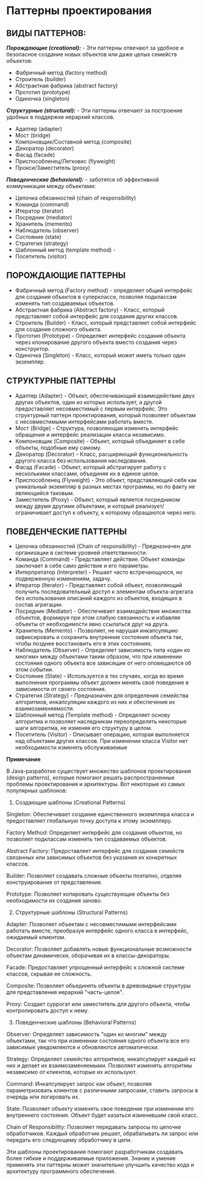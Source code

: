 # Паттерны проектирования

## ВИДЫ ПАТТЕРНОВ:

**_Порождающие (creational):_** - Эти паттерны отвечают за удобное и безопасное
создание новых объектов или даже целых семейств объектов:

- Фабричный метод (factory method)
- Строитель (builder)
- Абстрактная фабрика (abstract factory)
- Прототип (prototype)
- Одиночка (singleton)

**_Структурные (structural):_** - Эти паттерны отвечают за построение удобных в
поддержке иерархий классов.

- Адаптер (adapter)
- Мост (bridge)
- Компоновщик/Составной метод (composite)
- Декоратор (decorator)
- Фасад (facade)
- Приспособленец/Легковес (flyweight)
- Прокси/Заместитель (proxy)

**_Поведенческие (behavioral):_** - заботятся об эффективной коммуникации между
объектами:

- Цепочка обязанностей (chain of responsibility)
- Команда (command)
- Итератор (iterator)
- Посредник (mediator)
- Хранитель (memento)
- Наблюдатель (observer)
- Состояние (state)
- Стратегия (strategy)
- Шаблонный метод (template method) -
- Посетитель (visitor)

## ПОРОЖДАЮЩИЕ ПАТТЕРНЫ

- Фабричный метод (Factory method) - определяет общий интерфейс для создания
  объектов в суперклассе, позволяя подклассам изменять тип создаваемых объектов.
- Абстрактная фабрика (Abstract factory) - Класс, который представляет собой
  интерфейс для создания других классов.
- Строитель (Builder) - Класс, который представляет собой интерфейс для создания
  сложного объекта.
- Прототип (Prototype) - Определяет интерфейс создания объекта через
  клонирование другого объекта вместо создания через конструктор.
- Одиночка (Singleton) - Класс, который может иметь только один экземпляр.

## СТРУКТУРНЫЕ ПАТТЕРНЫ

- Адаптер (Adapter) - Объект, обеспечивающий взаимодействие двух других
  объектов, один из которых использует, а другой предоставляет несовместимый с
  первым интерфейс. Это структурный паттерн проектирования,
  который позволяет объектам с несовместимыми интерфейсами работать вместе.
- Мост (Bridge) - Структура, позволяющая изменять интерфейс обращения и
  интерфейс реализации класса независимо.
- Компоновщик (Composite) - Объект, который объединяет в себе объекты, подобные
  ему самому.
- Декоратор (Decorator) - Класс, расширяющий функциональность другого класса без
  использования наследования.
- Фасад (Facade) - Объект, который абстрагирует работу с несколькими классами,
  объединяя их в единое целое.
- Приспособленец (Flyweight) - Это объект, представляющий себя как уникальный
  экземпляр в разных местах программы, но по факту не являющийся таковым.
- Заместитель (Proxy) - Объект, который является посредником между двумя другими
  объектами, и который реализует/ограничивает доступ к объекту, к которому
  обращаются через него.

## ПОВЕДЕНЧЕСКИЕ ПАТТЕРНЫ

- Цепочка обязанностей (Chain of responsibility) - Предназначен для организации
  в системе уровней ответственности.
- Команда (Command) - Представляет действие. Объект команды заключает в себе
  само действие и его параметры.
- Интерпретатор (Interpreter) - Решает часто встречающуюся, но подверженную
  изменениям, задачу.
- Итератор (Iterator) - Представляет собой объект, позволяющий получить
  последовательный доступ к элементам объекта-агрегата без использования
  описаний каждого из объектов, входящих в состав агрегации.
- Посредник (Mediator) - Обеспечивает взаимодействие множества объектов,
  формируя при этом слабую связанность и избавляя объекты от необходимости явно
  ссылаться друг на друга.
- Хранитель (Memento) - Позволяет, не нарушая инкапсуляцию зафиксировать и
  сохранить внутренние состояния объекта так, чтобы позднее восстановить его в
  этих состояниях.
- Наблюдатель (Observer) - Определяет зависимость типа «один ко многим» между
  объектами таким образом, что при изменении состояния одного объекта все
  зависящие от него оповещаются об этом событии.
- Состояние (State) - Используется в тех случаях, когда во время выполнения
  программы объект должен менять своё поведение в зависимости от своего
  состояния.
- Стратегия (Strategy) - Предназначен для определения семейства алгоритмов,
  инкапсуляции каждого из них и обеспечения их взаимозаменяемости.
- Шаблонный метод (Template method) - Определяет основу алгоритма и позволяет
  наследникам переопределять некоторые шаги алгоритма, не изменяя его структуру
  в целом.
- Посетитель (Visitor) - Описывает операцию, которая выполняется над объектами
  других классов. При изменении класса Visitor нет необходимости изменять
  обслуживаемые

**Примечание**

В Java-разработке существует множество шаблонов проектирования (design
patterns), которые помогают решать распространенные проблемы проектирования и
архитектуры. Вот некоторые из самых популярных шаблонов:

1. Создающие шаблоны (Creational Patterns)

Singleton: Обеспечивает создание единственного экземпляра класса и
предоставляет глобальную точку доступа к этому экземпляру.

Factory Method: Определяет интерфейс для создания объектов, но позволяет
подклассам изменять тип создаваемых объектов.

Abstract Factory: Предоставляет интерфейс для создания семейств связанных или
зависимых объектов без указания их конкретных классов.

Builder: Позволяет создавать сложные объекты поэтапно, отделяя конструирование
от представления.

Prototype: Позволяет копировать существующие объекты без необходимости их
создания заново.

2. Структурные шаблоны (Structural Patterns)

Adapter: Позволяет объектам с несовместимыми интерфейсами работать вместе,
преобразуя интерфейс одного класса в интерфейс, ожидаемый клиентом.

Decorator: Позволяет добавлять новые функциональные возможности объектам
динамически, оборачивая их в классы-декораторы.

Facade: Предоставляет упрощенный интерфейс к сложной системе классов, скрывая ее
сложность.

Composite: Позволяет объединять объекты в древовидные структуры для
представления иерархий "часть-целое".

Proxy: Создает суррогат или заместитель для другого объекта, чтобы
контролировать доступ к нему.

3. Поведенческие шаблоны (Behavioral Patterns)

Observer: Определяет зависимость "один ко многим" между объектами, так что
при изменении состояния одного объекта все его зависимые уведомляются и
обновляются автоматически.

Strategy: Определяет семейство алгоритмов, инкапсулирует каждый из них и делает
их взаимозаменяемыми. Позволяет изменять алгоритмы независимо от клиентов,
которые их используют.

Command: Инкапсулирует запрос как объект, позволяя параметризовать клиентов с
различными запросами, ставить запросы в очередь или логировать их.

State: Позволяет объекту изменять свое поведение при изменении его внутреннего
состояния. Объект будет казаться изменившим свой класс.

Chain of Responsibility: Позволяет передавать запросы по цепочке обработчиков.
Каждый обработчик решает, обрабатывать ли запрос или передать его следующему
обработчику в цепи.

Эти шаблоны проектирования помогают разработчикам создавать более гибкие и
поддерживаемые приложения. Знание и умение применять эти паттерны может
значительно улучшить качество кода и архитектуру программного обеспечения.